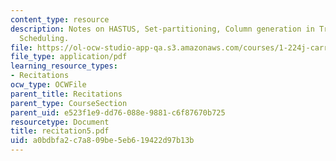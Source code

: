 ```yaml
---
content_type: resource
description: Notes on HASTUS, Set-partitioning, Column generation in Tranist Crew
  Scheduling.
file: https://ol-ocw-studio-app-qa.s3.amazonaws.com/courses/1-224j-carrier-systems-fall-2003/a0bdbfa2c7a809be5eb619422d97b13b_recitation5.pdf
file_type: application/pdf
learning_resource_types:
- Recitations
ocw_type: OCWFile
parent_title: Recitations
parent_type: CourseSection
parent_uid: e523f1e9-dd76-088e-9881-c6f87670b725
resourcetype: Document
title: recitation5.pdf
uid: a0bdbfa2-c7a8-09be-5eb6-19422d97b13b
---
```

